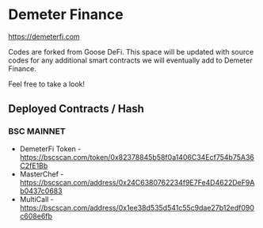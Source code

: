 # Demeter Finance

https://demeterfi.com 

Codes are forked from Goose DeFi.
This space will be updated with source codes for any additional smart contracts we will eventually add to Demeter Finance.

Feel free to take a look!

## Deployed Contracts / Hash

### BSC MAINNET

- DemeterFi Token - https://bscscan.com/token/0x82378845b58f0a1406C34Ecf754b75A36C2fE1Bb
- MasterChef - https://bscscan.com/address/0x24C6380762234f9E7Fe4D4622DeF9Ab0437c0683
- MultiCall - https://bscscan.com/address/0x1ee38d535d541c55c9dae27b12edf090c608e6fb
